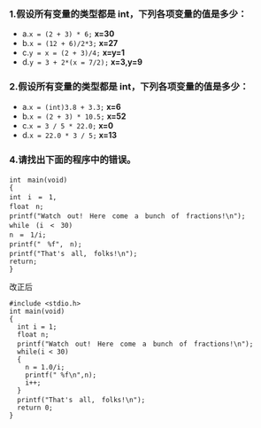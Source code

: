 ### 1.假设所有变量的类型都是 int，下列各项变量的值是多少：

- a.`x = (2 + 3) * 6;` **x=30**
- b.`x = (12 + 6)/2*3;` **x=27**
- c.`y = x = (2 + 3)/4;` **x=y=1**
- d.`y = 3 + 2*(x = 7/2);` **x=3,y=9**

### 2.假设所有变量的类型都是 int，下列各项变量的值是多少：

- a.`x = (int)3.8 + 3.3;` **x=6**
- b.`x = (2 + 3) * 10.5;` **x=52**
- c.`x = 3 / 5 * 22.0;` **x=0**
- d.`x = 22.0 * 3 / 5;` **x=13**

### 4.请找出下面的程序中的错误。

```
int　main(void)
{
int　i　=　1,
float　n;
printf("Watch　out!　Here　come　a　bunch　of　fractions!\n");
while　(i　<　30)
n　=　1/i;
printf("　%f",　n);
printf("That's　all,　folks!\n");
return;
}
```

改正后

```
#include <stdio.h>
int main(void)
{
  int i = 1;
  float n;
  printf("Watch　out!　Here　come　a　bunch　of　fractions!\n");
  while(i < 30)
  {
    n = 1.0/i;
    printf(" %f\n",n);
    i++;
  }
  printf("That's　all,　folks!\n");
  return 0;
}
```
